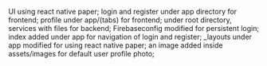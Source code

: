 UI using react native paper; 
login and register under app directory for frontend; 
profile under app/(tabs) for frontend; 
under root directory, services with files for backend; 
Firebaseconfig modified for persistent login; 
index added under app for navigation of login and register; 
_layouts under app modified for using react native paper; 
an image added inside assets/images for default user profile photo; 
